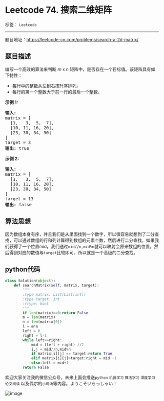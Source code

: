 ﻿# Leetcode 74. 搜索二维矩阵

标签： `Leetcode`

---

题目地址：https://leetcode-cn.com/problems/search-a-2d-matrix/  

## 题目描述  

<p>编写一个高效的算法来判断&nbsp;<em>m</em> x <em>n</em>&nbsp;矩阵中，是否存在一个目标值。该矩阵具有如下特性：</p>

<ul>
	<li>每行中的整数从左到右按升序排列。</li>
	<li>每行的第一个整数大于前一行的最后一个整数。</li>
</ul>

<p><strong>示例&nbsp;1:</strong></p>

<pre><strong>输入:</strong>
matrix = [
  [1,   3,  5,  7],
  [10, 11, 16, 20],
  [23, 30, 34, 50]
]
target = 3
<strong>输出:</strong> true
</pre>

<p><strong>示例&nbsp;2:</strong></p>

<pre><strong>输入:</strong>
matrix = [
  [1,   3,  5,  7],
  [10, 11, 16, 20],
  [23, 30, 34, 50]
]
target = 13
<strong>输出:</strong> false</pre>  

## 算法思想  

因为数组本身有序，并且我们是从里面找到一个数字，所以很容易就想到了二分查找，可以通过数组的行和列计算得到数组的元素个数，然后进行二分查找，如果我们获得了一个位置mid，我们通过`mid//n,mid%n`就可以映射会原来数组的位置，然后得到对应的数值与`target`比较即可，所以就是一个高级的二分查找。  

## python代码  

```python
class Solution(object):
    def searchMatrix(self, matrix, target):
        """
        :type matrix: List[List[int]]
        :type target: int
        :rtype: bool
        """
        if len(matrix)==0:return False
        m = len(matrix)
        n = len(matrix[0])
        l = m*n
        left = 0
        right = l-1
        while left<=right:
            mid = (left + right) //2
            i,j = mid//n,mid%n
            if matrix[i][j] == target:return True
            elif matrix[i][j]>target:right = mid -1
            else:left = mid+1
        return False
```   

欢迎大家关注我的微信公众号，未来上面会推送`python` `机器学习` `算法学习` `深度学习` `论文阅读` 以及偶尔的`小鸡汤`等内容。ようこそいらっしゃい！

![image](http://wx4.sinaimg.cn/large/005Dd0fOly1g48r27k7trj307607674r.jpg)







